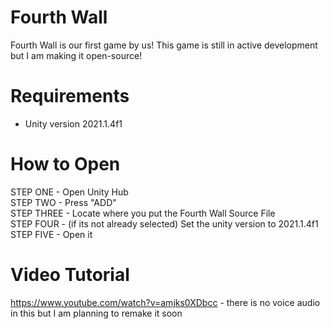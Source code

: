 # Fourth Wall
Fourth Wall is our first game by us!
This game is still in active development but I am making it open-source!

# Requirements
- Unity version 2021.1.4f1

# How to Open

STEP ONE - Open Unity Hub                                                                                                                   
STEP TWO - Press "ADD"                                                                                                                     
STEP THREE - Locate where you put the Fourth Wall Source File                                                                               
STEP FOUR - (if its not already selected) Set the unity version to 2021.1.4f1                                                               
STEP FIVE - Open it                                                                                                                         

# Video Tutorial
https://www.youtube.com/watch?v=amjks0XDbcc - there is no voice audio in this but I am planning to remake it soon
